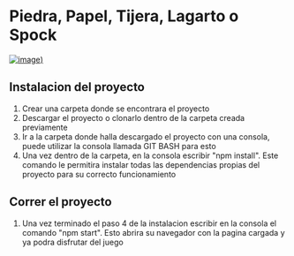 # Piedra, Papel, Tijera, Lagarto o Spock

[![image](https://github.com/MatiasTixeira/unq-ui-Matias-Tixeira-trabajo-final/assets/71102765/fd88f309-834f-4b1c-b742-69e13f68ce91))](https://static.wikia.nocookie.net/thebigbangtheory/images/c/cc/600px-Pierre_ciseaux_feuille_l%C3%A9zard_spock_aligned.svg.png/revision/latest?cb=20131215025302&path-prefix=es)

## Instalacion del proyecto 

1. Crear una carpeta donde se encontrara el proyecto
2. Descargar el proyecto o clonarlo dentro de la carpeta creada previamente
3. Ir a la carpeta donde halla descargado el proyecto con una consola, puede utilizar la consola llamada GIT BASH para esto
4. Una vez dentro de la carpeta, en la consola escribir "npm install". Este comando le permitira instalar todas las dependencias propias del proyecto para su correcto funcionamiento

## Correr el proyecto 

1. Una vez terminado el paso 4 de la instalacion escribir en la consola el comando "npm start". Esto abrira su navegador con la pagina cargada y ya podra disfrutar del juego
